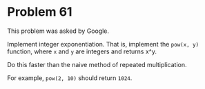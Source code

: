 # Problem 61

This problem was asked by Google.

Implement integer exponentiation. That is, implement the `pow(x, y)` function, where `x` and `y` are integers and returns x^y.

Do this faster than the naive method of repeated multiplication.

For example, `pow(2, 10)` should return `1024`.